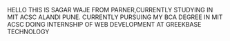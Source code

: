 HELLO THIS IS SAGAR WAJE FROM PARNER,CURRENTLY STUDYING IN MIT ACSC ALANDI PUNE.
CURRENTLY PURSUING MY BCA DEGREE IN MIT ACSC
DOING INTERNSHIP OF WEB DEVELOPMENT AT GREEKBASE TECHNOLOGY
